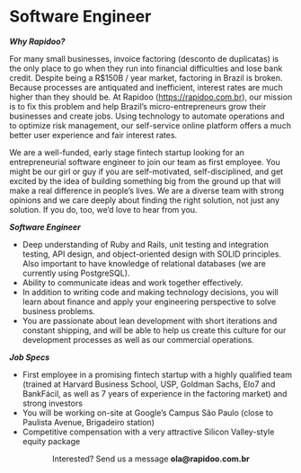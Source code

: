 # Software Engineer

***Why Rapidoo?***

For many small businesses, invoice factoring (desconto de duplicatas) is the only place to go when they run into financial difficulties and lose bank credit. Despite being a R$150B / year market, factoring in Brazil is broken. Because processes are antiquated and inefficient, interest rates are much higher than they should be. At Rapidoo (https://rapidoo.com.br), our mission is to fix this problem and help Brazil’s micro-entrepreneurs grow their businesses and create jobs. Using technology to automate operations and to optimize risk management, our self-service online platform offers a much better user experience and fair interest rates.

We are a well-funded, early stage fintech startup looking for an entrepreneurial software engineer to join our team as first employee. You might be our girl or guy if you are self-motivated, self-disciplined, and get excited by the idea of building something big from the ground up that will make a real difference in people’s lives. We are a diverse team with strong opinions and we care deeply about finding the right solution, not just any solution. If you do, too, we’d love to hear from you.

***Software Engineer***

- Deep understanding of Ruby and Rails, unit testing and integration testing, API design, and object-oriented design with SOLID principles. Also important to have knowledge of relational databases (we are currently using PostgreSQL).
- Ability to communicate ideas and work together effectively.
- In addition to writing code and making technology decisions, you will learn about finance and apply your engineering perspective to solve business problems.
- You are passionate about lean development with short iterations and constant shipping, and will be able to help us create this culture for our development processes as well as our commercial operations.

***Job Specs***

- First employee in a promising fintech startup with a highly qualified team (trained at Harvard Business School, USP, Goldman Sachs, Elo7 and BankFácil, as well as 7 years of experience in the factoring market) and strong investors
- You will be working on-site at Google’s Campus São Paulo (close to Paulista Avenue, Brigadeiro station)
- Competitive compensation with a very attractive Silicon Valley-style equity package

<p align="center">
Interested? Send us a message <b>ola@rapidoo.com.br</b>
</p>
